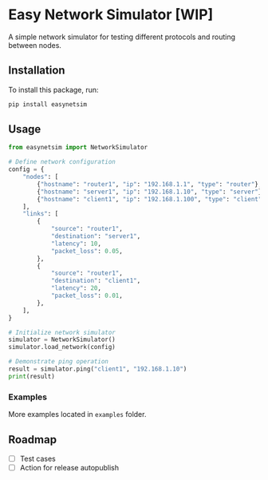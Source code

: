 # Easy Network Simulator [WIP]

A simple network simulator for testing different protocols and routing between nodes. 

## Installation

To install this package, run:

```bash
pip install easynetsim
```

## Usage
```python
from easynetsim import NetworkSimulator

# Define network configuration
config = {
    "nodes": [
        {"hostname": "router1", "ip": "192.168.1.1", "type": "router"},
        {"hostname": "server1", "ip": "192.168.1.10", "type": "server"},
        {"hostname": "client1", "ip": "192.168.1.100", "type": "client"},
    ],
    "links": [
        {
            "source": "router1",
            "destination": "server1",
            "latency": 10,
            "packet_loss": 0.05,
        },
        {
            "source": "router1",
            "destination": "client1",
            "latency": 20,
            "packet_loss": 0.01,
        },
    ],
}

# Initialize network simulator
simulator = NetworkSimulator()
simulator.load_network(config)

# Demonstrate ping operation
result = simulator.ping("client1", "192.168.1.10")
print(result)
```

### Examples
More examples located in `examples` folder.

## Roadmap  
- [ ] Test cases
- [ ] Action for release autopublish
